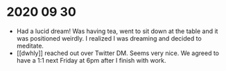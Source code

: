 # 2020 09 30
 - Had a lucid dream! Was having tea, went to sit down at the table and it was positioned weirdly. I realized I was dreaming and decided to meditate.
 - [[dwhly]] reached out over Twitter DM. Seems very nice. We agreed to have a 1:1 next Friday at 6pm after I finish with work.


